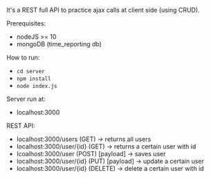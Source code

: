 It's a REST full API to practice ajax calls at client side (using CRUD).

Prerequisites:
- nodeJS >= 10
- mongoDB (time_reporting db)

How to run:
- `cd server`
- `npm install`
- `node index.js`

Server run at:
- localhost:3000

REST API:
- localhost:3000/users (GET) -> returns all users
- localhost:3000/user/{id} (GET) -> returns a certain user with id
- lcoalhost:3000/user (POST) [payload] -> saves user
- localhost:3000/user/{id} (PUT) [payload] -> update a certain user
- localhost:3000/user/{id} (DELETE) -> delete a certain user with id
